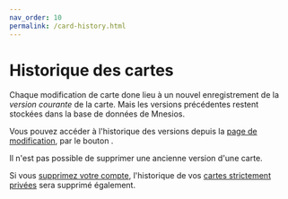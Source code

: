 ```yaml
---
nav_order: 10
permalink: /card-history.html
---
```


# Historique des cartes

Chaque modification de carte done lieu à un nouvel enregistrement de la _version courante_ de la carte. Mais les versions précédentes restent stockées dans la base de données de Mnesios.

Vous pouvez accéder à l'historique des versions depuis la [page de modification](authoring.md#modification), par le bouton <i class="fas fa-history"></i>.

Il n'est pas possible de supprimer une ancienne version d'une carte.

Si vous [supprimez votre compte](delete-personal-data.md), l'historique de vos [cartes strictement privées](authoring.md#visibilit-des-cartes) sera supprimé également.
